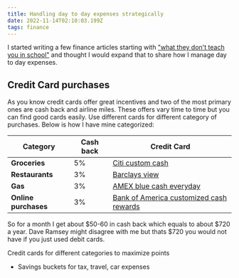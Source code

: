 ```yaml
---
title: Handling day to day expenses strategically
date: 2022-11-14T02:10:03.199Z
tags: finance
---
```

I started writing a few finance articles starting with ["what they don't teach you in school"](what-they-dont-teach-you-in-school/) and thought I would expand that to share how I manage day to day expenses.

## Credit Card purchases

As you know credit cards offer great incentives and two of the most primary ones are cash back and airline miles. These offers vary time to time but you can find good cards easily. Use different cards for different category of purchases. Below is how I have mine categorized:

| Category        | Cash back   | Credit Card |
| --------------- | ------------- | ----------- |
| **Groceries**   | 5%             | [Citi custom cash](https://www.citi.com/credit-cards/citi-custom-cash-credit-card?category=view-all-credit-cards&intc=megamenu~creditcards~vac&afc=1C2)          |
| **Restaurants** | 3% | [Barclays view](https://cards.barclaycardus.com/banking/cards/barclaysview/)    
| **Gas**         | 3% | [AMEX blue cash everyday](https://www.americanexpress.com/us/credit-cards/card/blue-cash-everyday/)          |
| **Online purchases** | 3% | [Bank of America customized cash rewards](https://www.bankofamerica.com/credit-cards/cash-back-credit-cards/)         |

So for a month I get about $50-60 in cash back which equals to about $720 a year.
Dave Ramsey might disagree with me but thats $720 you would not have if you just used debit cards.

Credit cards for different categories to maximize points

- Savings buckets for tax, travel, car expenses